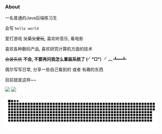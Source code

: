 ### About

一名普通的Java后端练习生

会写 `hello world`

爱打游戏 ~~又菜又爱玩~~, 喜欢听音乐, 看电影

喜欢各种数码产品, 喜欢研究计算机方面的技术

~~会装系统~~ **不会, 不要再问我怎么重装系统了 (╯°□°）╯︵ ┻━┻**

偶尔写写日常, 分享一些自己看到的 或者 有趣的东西

目前就是这样~~

<div>
  <img height="180" src="https://github-readme-stats.vercel.app/api?username=chencd97&show_icons=true&theme=transparent&count_private=true&rank_icon=github" />
  <img height="180" src="https://github-readme-stats.vercel.app/api/top-langs/?username=chencd97&theme=transparent&langs_count=10&layout=donut&hide=SCSS,Less,CSS" />
</div>

[![snk](https://raw.githubusercontent.com/chencd97/chencd97/output/github-contribution-grid-snake.svg)](https://github.com/chencd97)
